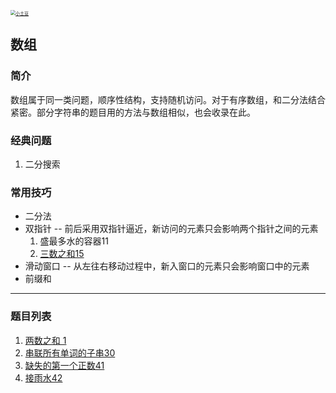 <p> 
<a href="http://coco66.info:88">
<img src="http://coco66.info:88/leetcode/picture/home.png" alt="小土豆" style="zoom:50%;" /></a>
</p>

## 数组

### 简介

数组属于同一类问题，顺序性结构，支持随机访问。对于有序数组，和二分法结合紧密。部分字符串的题目用的方法与数组相似，也会收录在此。

### 经典问题

1. 二分搜索

### 常用技巧

- 二分法
- 双指针 -- 前后采用双指针逼近，新访问的元素只会影响两个指针之间的元素
  1. 盛最多水的容器11
  2. [三数之和15](http://coco66.info:88/leetcode/array/LeetCode15.html)
- 滑动窗口 -- 从左往右移动过程中，新入窗口的元素只会影响窗口中的元素
- 前缀和

----

### 题目列表 

1. [两数之和 1](http://coco66.info:88/leetcode/array/LeetCode1.html)
2. [串联所有单词的子串30](http://coco66.info:88/leetcode/array/LeetCode30.html)
3. [缺失的第一个正数41](http://coco66.info:88/leetcode/array/LeetCode41.html)
4. [接雨水42](http://coco66.info:88/leetcode/array/LeetCode42.html)

